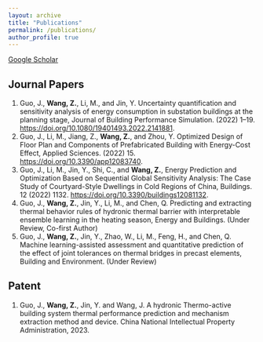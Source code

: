 ```yaml
---
layout: archive
title: "Publications"
permalink: /publications/
author_profile: true
---
```


<!-- {% if author.googlescholar %}
  You can also find my articles on <u><a href="{{author.googlescholar}}">my Google Scholar profile</a>.</u>
{% endif %}

{% include base_path %}

{% for post in site.publications reversed %}
  {% include archive-single.html %}
{% endfor %} -->

[Google Scholar](https://scholar.google.com/citations?user=LeJdiZ8AAAAJ&hl=zh-CN)

## Journal Papers
1.	Guo, J., **Wang, Z.**, Li, M., and Jin, Y. Uncertainty quantification and sensitivity analysis of energy consumption in substation buildings at the planning stage, Journal of Building Performance Simulation. (2022) 1–19. https://doi.org/10.1080/19401493.2022.2141881.
2.	Guo, J., Li, M., Jiang, Z., **Wang, Z.**, and Zhou, Y. Optimized Design of Floor Plan and Components of Prefabricated Building with Energy-Cost Effect, Applied Sciences. (2022) 15. https://doi.org/10.3390/app12083740.
3.	Guo, J., Li, M., Jin, Y., Shi, C., and **Wang, Z.**, Energy Prediction and Optimization Based on Sequential Global Sensitivity Analysis: The Case Study of Courtyard-Style Dwellings in Cold Regions of China, Buildings. 12 (2022) 1132. https://doi.org/10.3390/buildings12081132.
4.	Guo, J., **Wang, Z.**, Jin, Y., Li, M., and Chen, Q. Predicting and extracting thermal behavior rules of hydronic thermal barrier with interpretable ensemble learning in the heating season, Energy and Buildings. (Under Review, Co-first Author)
5.	Guo, J., **Wang, Z.**, Jin, Y., Zhao, W., Li, M., Feng, H., and Chen, Q. Machine learning-assisted assessment and quantitative prediction of the effect of joint tolerances on thermal bridges in precast elements, Building and Environment. (Under Review)

## Patent
1.	Guo, J., **Wang, Z.**, Jin, Y. and Wang, J. A hydronic Thermo-active building system thermal performance prediction and mechanism extraction method and device. China National Intellectual Property Administration, 2023.
